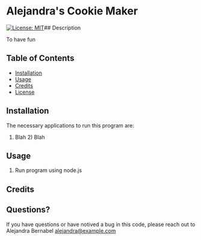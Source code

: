 # Alejandra's Cookie Maker
[![License: MIT](https://img.shields.io/badge/License-MIT-yellow.svg)](https://opensource.org/licenses/MIT)## Description

To have fun

## Table of Contents

- [Installation](#installation)
- [Usage](#usage)
- [Credits](#credits)
- [License](#license)

## Installation

The necessary applications to run this program are:
1) Blah 2) Blah

## Usage

1) Run program using node.js

## Credits 



## Questions? 

If you have questions or have notived a bug in this code, please reach out to
Alejandra Bernabel
alejandra@example.com